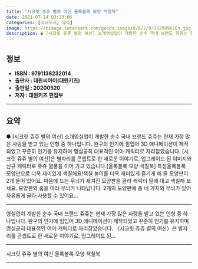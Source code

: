 ```yaml
---
title: "시크릿 쥬쥬 별의 여신 올록볼록 모양 색칠북"
date: 2021-07-14 03:23:06
categories: [국내도서, 유아]
image: https://bimage.interpark.com/goods_image/9/6/2/0/332999620s.jpg
description: ● [시크릿 쥬쥬 별의 여신] 소개영실업이 개발한 순수 국내 브랜드 쥬쥬는 현재 가장 많은 사랑을 받고 있는 인형 중 하나입니다. 완구의 인기에 힘입어 3D 애니메이션이 제작되었고 꾸준히 인기를 유지하며 명실공히 대표적인 여아 캐릭터로 자리잡았습니다. [시크릿 쥬쥬 별의 여신]은 별자
---
```


## **정보**

- **ISBN : 9791136232014**
- **출판사 : 대원씨아이(대원키즈)**
- **출판일 : 20200520**
- **저자 : 대원키즈 편집부**

------



## **요약**

●  [시크릿 쥬쥬 별의 여신] 소개영실업이 개발한 순수 국내 브랜드 쥬쥬는 현재 가장 많은 사랑을 받고 있는 인형 중 하나입니다. 완구의 인기에 힘입어 3D 애니메이션이 제작되었고 꾸준히 인기를 유지하며 명실공히 대표적인 여아 캐릭터로 자리잡았습니다. [시크릿 쥬쥬 별의 여신]은 별자리를 콘셉트로 한 새로운 이야기로, 업그레이드 된 이미지와 신규 캐릭터로 쥬쥬 열풍을 이어 가고 있습니다.[올록볼록 모양 색칠북] 특징올록볼록 모양판으로 더욱 재미있게 색칠해요!색칠 놀이를 더욱 재미있게 즐기게 해 줄 모양판이 2개 들어 있어요. 마음에 드는 무늬가 새겨진 모양판을 골라 캐릭터 밑에 대고 색칠해 보세요. 모양판의 홈을 따라 무늬가 나타납니다. 2개의 모양판에 총 네 가지의 무늬가 있어 자유롭게 골라 사용할 수 있어요...

------

영실업이 개발한 순수 국내 브랜드 쥬쥬는 현재 가장 많은 사랑을 받고 있는 인형 중 하나입니다. 완구의 인기에 힘입어 3D 애니메이션이 제작되었고 꾸준히 인기를 유지하며 명실공히 대표적인 여아 캐릭터로 자리잡았습니다. 〈시크릿 쥬쥬 별의 여신〉은 별자리를 콘셉트로 한 새로운 이야기로, 업그레이드 된... 

------


시크릿 쥬쥬 별의 여신 올록볼록 모양 색칠북 

------


